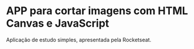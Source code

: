 # APP para cortar imagens com HTML Canvas e JavaScript

Aplicação de estudo simples, apresentada pela Rocketseat.
